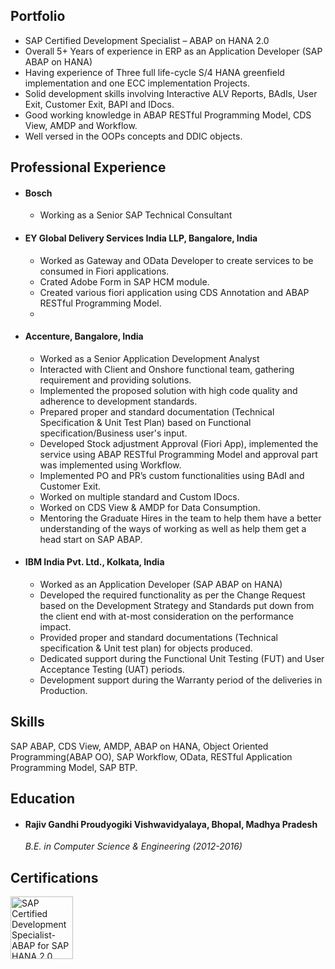 ## Portfolio

* SAP Certified Development Specialist – ABAP on HANA 2.0
* Overall 5+ Years of experience in ERP as an Application Developer (SAP ABAP on HANA)
* Having experience of Three full life-cycle S/4 HANA greenfield implementation and one ECC implementation
  Projects.
* Solid development skills involving Interactive ALV Reports, BAdIs, User Exit, Customer Exit, BAPI and
  IDocs.
* Good working knowledge in ABAP RESTful Programming Model, CDS View, AMDP and Workflow.
* Well versed in the OOPs concepts and DDIC objects.

## Professional Experience

* #### Bosch
  - Working as a Senior SAP Technical Consultant

* #### EY Global Delivery Services India LLP, Bangalore, India
  - Worked as Gateway and OData Developer to create services to be consumed in Fiori applications.
  - Crated Adobe Form in SAP HCM module.
  - Created various fiori application using CDS Annotation and ABAP RESTful Programming Model.
  -  

* #### Accenture, Bangalore, India
  - Worked as a Senior Application Development Analyst
  - Interacted with Client and Onshore functional team, gathering requirement and providing solutions.
  - Implemented the proposed solution with high code quality and adherence to development standards.
  - Prepared proper and standard documentation (Technical Specification & Unit Test Plan) based on
    Functional specification/Business user's input.
  - Developed Stock adjustment Approval (Fiori App), implemented the service using ABAP RESTful
    Programming Model and approval part was implemented using Workflow.
  - Implemented PO and PR’s custom functionalities using BAdI and Customer Exit.
  - Worked on multiple standard and Custom IDocs.
  - Worked on CDS View & AMDP for Data Consumption.
  - Mentoring the Graduate Hires in the team to help them have a better understanding of the ways of
    working as well as help them get a head start on SAP ABAP.

* #### IBM India Pvt. Ltd., Kolkata, India
  - Worked as an Application Developer (SAP ABAP on HANA)
  - Developed the required functionality as per the Change Request based on the Development Strategy
    and Standards put down from the client end with at-most consideration on the performance impact.
  - Provided proper and standard documentations (Technical specification & Unit test plan) for objects
    produced.
  - Dedicated support during the Functional Unit Testing (FUT) and User Acceptance Testing (UAT)
    periods.
  - Development support during the Warranty period of the deliveries in Production.


## Skills
SAP ABAP, CDS View, AMDP, ABAP on HANA, Object Oriented Programming(ABAP OO), SAP Workflow, OData, RESTful Application Programming Model, SAP BTP.


## Education

* #### Rajiv Gandhi Proudyogiki Vishwavidyalaya, Bhopal, Madhya Pradesh

   *B.E. in Computer Science & Engineering (2012-2016)* 


## Certifications
 <p align='left'>
    <a href="https://www.credly.com/badges/f59e36c4-9f15-4fe9-b63d-f374e613c1b3">
      <img src="https://images.credly.com/size/680x680/images/60e6a251-6597-49c9-a349-6b24c981e1b9/E_HANAAW_16.png" alt="SAP Certified Development Specialist-ABAP for SAP HANA            2.0" width="100" height="100">
    </a>
 </p>

